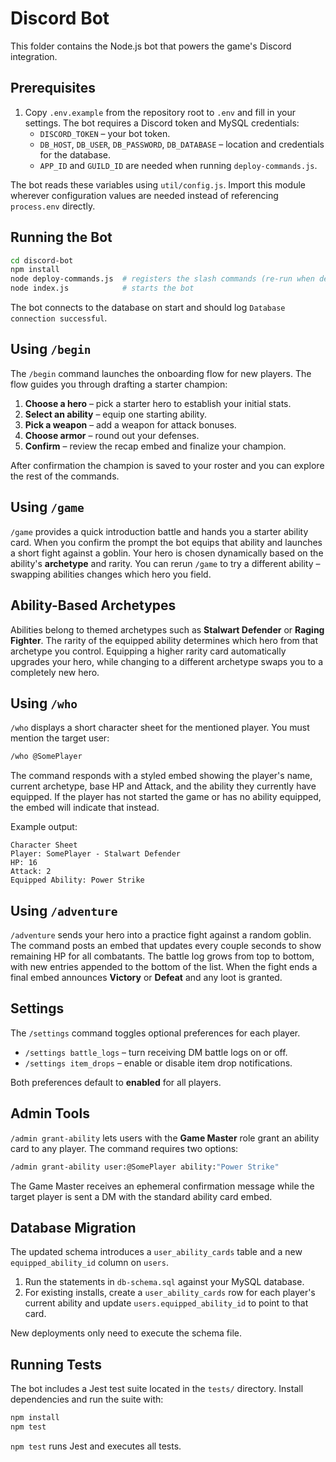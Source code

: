 # Discord Bot

This folder contains the Node.js bot that powers the game's Discord integration.

## Prerequisites

1. Copy `.env.example` from the repository root to `.env` and fill in your settings.
   The bot requires a Discord token and MySQL credentials:
   - `DISCORD_TOKEN` – your bot token.
   - `DB_HOST`, `DB_USER`, `DB_PASSWORD`, `DB_DATABASE` – location and credentials for the database.
   - `APP_ID` and `GUILD_ID` are needed when running `deploy-commands.js`.

The bot reads these variables using `util/config.js`. Import this module wherever
configuration values are needed instead of referencing `process.env` directly.

## Running the Bot

```bash
cd discord-bot
npm install
node deploy-commands.js  # registers the slash commands (re-run when deploying)
node index.js            # starts the bot
```

The bot connects to the database on start and should log `Database connection successful`.

## Using `/begin`

The `/begin` command launches the onboarding flow for new players. The flow guides you
through drafting a starter champion:

1. **Choose a hero** – pick a starter hero to establish your initial stats.
2. **Select an ability** – equip one starting ability.
3. **Pick a weapon** – add a weapon for attack bonuses.
4. **Choose armor** – round out your defenses.
5. **Confirm** – review the recap embed and finalize your champion.

After confirmation the champion is saved to your roster and you can explore the rest of the commands.

## Using `/game`

`/game` provides a quick introduction battle and hands you a starter ability card. When you confirm the prompt the bot equips that ability and launches a short fight against a goblin. Your hero is chosen dynamically based on the ability's **archetype** and rarity. You can rerun `/game` to try a different ability – swapping abilities changes which hero you field.

## Ability-Based Archetypes

Abilities belong to themed archetypes such as **Stalwart Defender** or **Raging Fighter**. The rarity of the equipped ability determines which hero from that archetype you control. Equipping a higher rarity card automatically upgrades your hero, while changing to a different archetype swaps you to a completely new hero.

## Using `/who`

`/who` displays a short character sheet for the mentioned player. You must mention the target user:

```bash
/who @SomePlayer
```

The command responds with a styled embed showing the player's name, current archetype, base HP and Attack, and the ability they currently have equipped. If the player has not started the game or has no ability equipped, the embed will indicate that instead.

Example output:

```
Character Sheet
Player: SomePlayer - Stalwart Defender
HP: 16
Attack: 2
Equipped Ability: Power Strike
```

## Using `/adventure`

`/adventure` sends your hero into a practice fight against a random goblin. The
command posts an embed that updates every couple seconds to show remaining HP
for all combatants. The battle log grows from top to bottom, with new entries
appended to the bottom of the list. When the fight ends a final embed announces
**Victory** or **Defeat** and any loot is granted.

## Settings

The `/settings` command toggles optional preferences for each player.

- `/settings battle_logs` – turn receiving DM battle logs on or off.
- `/settings item_drops` – enable or disable item drop notifications.

Both preferences default to **enabled** for all players.

## Admin Tools

`/admin grant-ability` lets users with the **Game Master** role grant an ability card to any player. The command requires two options:

```bash
/admin grant-ability user:@SomePlayer ability:"Power Strike"
```

The Game Master receives an ephemeral confirmation message while the target player is sent a DM with the standard ability card embed.

## Database Migration

The updated schema introduces a `user_ability_cards` table and a new
`equipped_ability_id` column on `users`.

1. Run the statements in `db-schema.sql` against your MySQL database.
2. For existing installs, create a `user_ability_cards` row for each
   player's current ability and update `users.equipped_ability_id` to
   point to that card.

New deployments only need to execute the schema file.

## Running Tests

The bot includes a Jest test suite located in the `tests/` directory. Install
dependencies and run the suite with:

```bash
npm install
npm test
```

`npm test` runs Jest and executes all tests.
